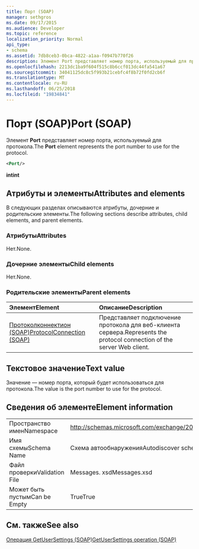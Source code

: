 ```yaml
---
title: Порт (SOAP)
manager: sethgros
ms.date: 09/17/2015
ms.audience: Developer
ms.topic: reference
localization_priority: Normal
api_type:
- schema
ms.assetid: 7db8ceb3-0bca-4822-a1aa-f0947b770f26
description: Элемент Port представляет номер порта, используемый для протокола.
ms.openlocfilehash: 2213dc1ba9f604f515c8b6ccf013dc44fa541a67
ms.sourcegitcommit: 34041125dc8c5f993b21cebfc4f8b72f0fd2cb6f
ms.translationtype: MT
ms.contentlocale: ru-RU
ms.lasthandoff: 06/25/2018
ms.locfileid: "19834841"
---
```

# <a name="port-soap"></a><span data-ttu-id="6bfe5-103">Порт (SOAP)</span><span class="sxs-lookup"><span data-stu-id="6bfe5-103">Port (SOAP)</span></span>

<span data-ttu-id="6bfe5-104">Элемент **Port** представляет номер порта, используемый для протокола.</span><span class="sxs-lookup"><span data-stu-id="6bfe5-104">The **Port** element represents the port number to use for the protocol.</span></span> 
  
```XML
<Port/>
```

 <span data-ttu-id="6bfe5-105">**int**</span><span class="sxs-lookup"><span data-stu-id="6bfe5-105">**int**</span></span>
## <a name="attributes-and-elements"></a><span data-ttu-id="6bfe5-106">Атрибуты и элементы</span><span class="sxs-lookup"><span data-stu-id="6bfe5-106">Attributes and elements</span></span>

<span data-ttu-id="6bfe5-107">В следующих разделах описываются атрибуты, дочерние и родительские элементы.</span><span class="sxs-lookup"><span data-stu-id="6bfe5-107">The following sections describe attributes, child elements, and parent elements.</span></span>
  
### <a name="attributes"></a><span data-ttu-id="6bfe5-108">Атрибуты</span><span class="sxs-lookup"><span data-stu-id="6bfe5-108">Attributes</span></span>

<span data-ttu-id="6bfe5-109">Нет.</span><span class="sxs-lookup"><span data-stu-id="6bfe5-109">None.</span></span>
  
### <a name="child-elements"></a><span data-ttu-id="6bfe5-110">Дочерние элементы</span><span class="sxs-lookup"><span data-stu-id="6bfe5-110">Child elements</span></span>

<span data-ttu-id="6bfe5-111">Нет.</span><span class="sxs-lookup"><span data-stu-id="6bfe5-111">None.</span></span>
  
### <a name="parent-elements"></a><span data-ttu-id="6bfe5-112">Родительские элементы</span><span class="sxs-lookup"><span data-stu-id="6bfe5-112">Parent elements</span></span>

|<span data-ttu-id="6bfe5-113">**Элемент**</span><span class="sxs-lookup"><span data-stu-id="6bfe5-113">**Element**</span></span>|<span data-ttu-id="6bfe5-114">**Описание**</span><span class="sxs-lookup"><span data-stu-id="6bfe5-114">**Description**</span></span>|
|:-----|:-----|
|[<span data-ttu-id="6bfe5-115">Протоколконнектион (SOAP)</span><span class="sxs-lookup"><span data-stu-id="6bfe5-115">ProtocolConnection (SOAP)</span></span>](protocolconnection-soap.md) <br/> |<span data-ttu-id="6bfe5-116">Представляет подключение протокола для веб-клиента сервера.</span><span class="sxs-lookup"><span data-stu-id="6bfe5-116">Represents the protocol connection of the server Web client.</span></span>  <br/> |
   
## <a name="text-value"></a><span data-ttu-id="6bfe5-117">Текстовое значение</span><span class="sxs-lookup"><span data-stu-id="6bfe5-117">Text value</span></span>

<span data-ttu-id="6bfe5-118">Значение — номер порта, который будет использоваться для протокола.</span><span class="sxs-lookup"><span data-stu-id="6bfe5-118">The value is the port number to use for the protocol.</span></span>
  
## <a name="element-information"></a><span data-ttu-id="6bfe5-119">Сведения об элементе</span><span class="sxs-lookup"><span data-stu-id="6bfe5-119">Element information</span></span>

|||
|:-----|:-----|
|<span data-ttu-id="6bfe5-120">Пространство имен</span><span class="sxs-lookup"><span data-stu-id="6bfe5-120">Namespace</span></span>  <br/> |http://schemas.microsoft.com/exchange/2010/Autodiscover  <br/> |
|<span data-ttu-id="6bfe5-121">Имя схемы</span><span class="sxs-lookup"><span data-stu-id="6bfe5-121">Schema Name</span></span>  <br/> |<span data-ttu-id="6bfe5-122">Схема автообнаружения</span><span class="sxs-lookup"><span data-stu-id="6bfe5-122">Autodiscover schema</span></span>  <br/> |
|<span data-ttu-id="6bfe5-123">Файл проверки</span><span class="sxs-lookup"><span data-stu-id="6bfe5-123">Validation File</span></span>  <br/> |<span data-ttu-id="6bfe5-124">Messages. xsd</span><span class="sxs-lookup"><span data-stu-id="6bfe5-124">Messages.xsd</span></span>  <br/> |
|<span data-ttu-id="6bfe5-125">Может быть пустым</span><span class="sxs-lookup"><span data-stu-id="6bfe5-125">Can be Empty</span></span>  <br/> |<span data-ttu-id="6bfe5-126">True</span><span class="sxs-lookup"><span data-stu-id="6bfe5-126">True</span></span>  <br/> |
   
## <a name="see-also"></a><span data-ttu-id="6bfe5-127">См. также</span><span class="sxs-lookup"><span data-stu-id="6bfe5-127">See also</span></span>



[<span data-ttu-id="6bfe5-128">Операция GetUserSettings (SOAP)</span><span class="sxs-lookup"><span data-stu-id="6bfe5-128">GetUserSettings operation (SOAP)</span></span>](getusersettings-operation-soap.md)

